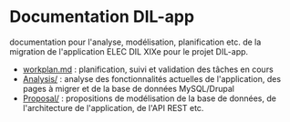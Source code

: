 # Documentation DIL-app

documentation pour l'analyse, modélisation, planification etc. de la migration de l'application ELEC DIL XIXe pour le projet DIL-app.

- [workplan.md](workplan.md) : planification, suivi et validation des tâches en cours 
- [Analysis/](Analysis/) : analyse des fonctionnalités actuelles de l'application, des pages à migrer et de la base de données MySQL/Drupal
- [Proposal/](Proposal/) : propositions de modélisation de la base de données, de l'architecture de l'application, de l'API REST etc.